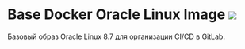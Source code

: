 
<h1>
    Base Docker Oracle Linux Image
    <img src="https://img.shields.io/badge/8.7.0-green">
</h1> 

Базовый образ Oracle Linux 8.7 для организации CI/CD в GitLab.